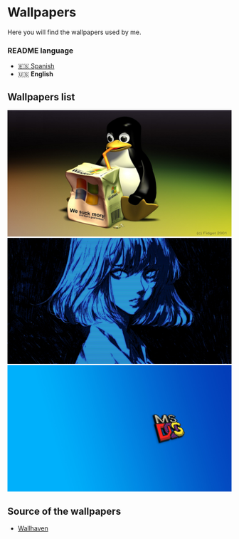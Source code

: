 # Wallpapers
Here you will find the wallpapers used by me.

### README language
- [🇪🇸 Spanish](./README-es.md)
- 🇺🇸 **English**

## Wallpapers list
![Wallpaper1](./wallpapers/1.png)
![Wallpaper2](./wallpapers/2.png)
![Wallpaper3](./wallpapers/3.png)

## Source of the wallpapers
* [Wallhaven](https://wallhaven.cc)
